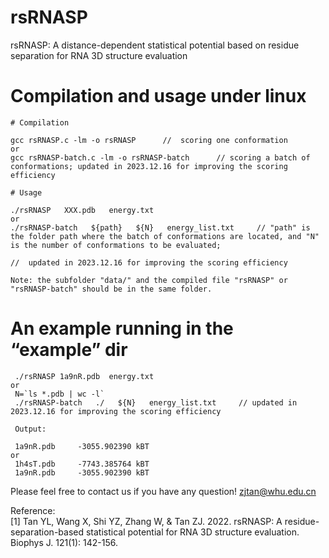 
# rsRNASP

rsRNASP: A distance-dependent statistical potential based on residue separation for RNA 3D structure evaluation

# Compilation and usage under linux

```
# Compilation

gcc rsRNASP.c -lm -o rsRNASP      //  scoring one conformation
or
gcc rsRNASP-batch.c -lm -o rsRNASP-batch      // scoring a batch of conformations; updated in 2023.12.16 for improving the scoring efficiency

# Usage

./rsRNASP   XXX.pdb   energy.txt
or
./rsRNASP-batch   ${path}   ${N}   energy_list.txt     // "path" is the folder path where the batch of conformations are located, and "N" is the number of conformations to be evaluated;
                                                                                                     //  updated in 2023.12.16 for improving the scoring efficiency

Note: the subfolder "data/" and the compiled file "rsRNASP" or "rsRNASP-batch" should be in the same folder.
```

# An example running in the “example” dir
```
 ./rsRNASP 1a9nR.pdb  energy.txt
or
 N=`ls *.pdb | wc -l`
 ./rsRNASP-batch   ./   ${N}   energy_list.txt     // updated in 2023.12.16 for improving the scoring efficiency

 Output:

 1a9nR.pdb     -3055.902390 kBT
or
 1h4sT.pdb     -7743.385764 kBT
 1a9nR.pdb     -3055.902390 kBT

```
Please feel free to contact us if you have any question!
zjtan@whu.edu.cn

Reference:                                      
[1] Tan YL, Wang X, Shi YZ, Zhang W, & Tan ZJ. 2022. rsRNASP: A residue-separation-based statistical potential for RNA 3D structure
evaluation. Biophys J. 121(1): 142-156.
